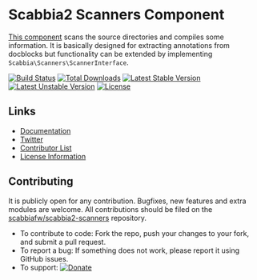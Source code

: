 # Scabbia2 Scanners Component

[This component](https://github.com/scabbiafw/scabbia2-scanners/) scans the source directories and compiles some information. It is basically designed for extracting annotations from docblocks but functionality can be extended by implementing `Scabbia\Scanners\ScannerInterface`.

[![Build Status](https://travis-ci.org/scabbiafw/scabbia2-scanners.png?branch=master)](https://travis-ci.org/scabbiafw/scabbia2-scanners)
[![Total Downloads](https://poser.pugx.org/scabbiafw/scabbia2-scanners/downloads.png)](https://packagist.org/packages/scabbiafw/scabbia2-scanners)
[![Latest Stable Version](https://poser.pugx.org/scabbiafw/scabbia2-scanners/v/stable)](https://packagist.org/packages/scabbiafw/scabbia2-scanners)
[![Latest Unstable Version](https://poser.pugx.org/scabbiafw/scabbia2-scanners/v/unstable)](https://packagist.org/packages/scabbiafw/scabbia2-scanners)
[![License](https://poser.pugx.org/scabbiafw/scabbia2-scanners/license.png)](https://packagist.org/packages/scabbiafw/scabbia2-scanners)

## Links
- [Documentation](http://scabbiafw.com/docs/)
- [Twitter](https://twitter.com/scabbiafw)
- [Contributor List](contributors.md)
- [License Information](LICENSE)


## Contributing
It is publicly open for any contribution. Bugfixes, new features and extra modules are welcome. All contributions should be filed on the [scabbiafw/scabbia2-scanners](https://github.com/scabbiafw/scabbia2-scanners) repository.

* To contribute to code: Fork the repo, push your changes to your fork, and submit a pull request.
* To report a bug: If something does not work, please report it using GitHub issues.
* To support: [![Donate](https://www.paypalobjects.com/en_US/i/btn/btn_donate_LG.gif)](https://www.paypal.com/cgi-bin/webscr?cmd=_s-xclick&hosted_button_id=BXNMWG56V6LYS)
